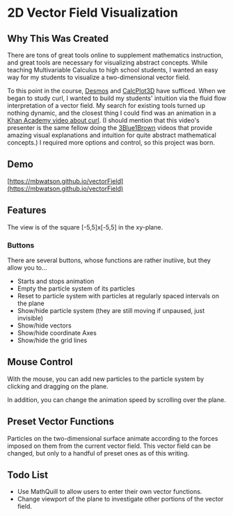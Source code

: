 # 2D Vector Field Visualization

## Why This Was Created

There are tons of great tools online to supplement mathematics instruction, and great tools are necessary for visualizing abstract concepts. While teaching Multivariable Calculus to high school students, I wanted an easy way for my students to visualize a two-dimensional vector field.

To this point in the course, [Desmos](http:///www.desmos.com/calculator) and  [CalcPlot3D](http://web.monroecc.edu/manila/webfiles/pseeburger/CalcPlot3D/) have sufficed. When we began to study curl, I wanted to build my students' intuition via the fluid flow interpretation of a vector field. My search for existing tools turned up nothing dynamic, and the closest thing I could find was an animation in a [Khan Academy video about curl](https://www.khanacademy.org/math/multivariable-calculus/multivariable-derivatives/curl-grant-videos/v/2d-curl-intuition). (I should mention that this video's presenter is the same fellow doing the [3Blue1Brown](https://www.youtube.com/chaannel/UCYO_jab_esuFRV4b17AJtAw) videos that provide amazing visual explanations and intuition for quite abstract mathematical concepts.)
I required more options and control, so this project was born.

## Demo

[https://mbwatson.github.io/vectorField](https://mbwatson.github.io/vectorField)

## Features

The view is of the square [-5,5]x[-5,5] in the xy-plane.

### Buttons

There are several buttons, whose functions are rather inutiive, but they allow you to...
* Starts and stops animation
* Empty the particle system of its particles
* Reset to particle system with particles at regularly spaced intervals on the plane
* Show/hide particle system (they are still moving if unpaused, just invisible)
* Show/hide vectors
* Show/hide coordinate Axes
* Show/hide the grid lines

## Mouse Control

With the mouse, you can add new particles to the particle system by clicking and dragging on the plane.

In addition, you can change the animation speed by scrolling over the plane.

## Preset Vector Functions

Particles on the two-dimensional surface animate according to the forces imposed on them from the current vector field. This vector field can be changed, but only to a handful of preset ones as of this writing.

## Todo List

* Use MathQuill to allow users to enter their own vector functions.
* Change viewport of the plane to investigate other portions of the vector field.
